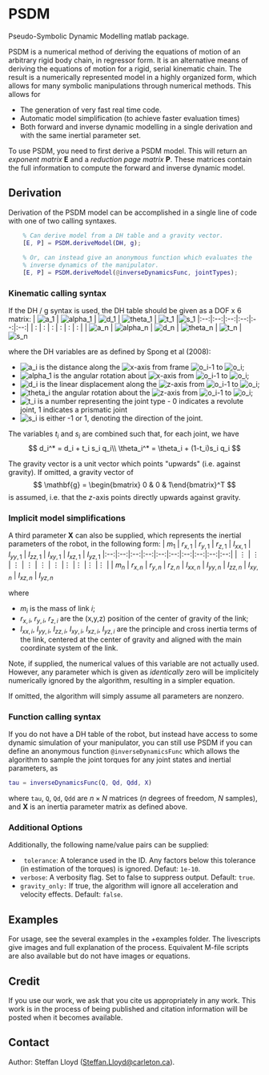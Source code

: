 # PSDM

Pseudo-Symbolic Dynamic Modelling matlab package.

PSDM is a numerical method of deriving the equations of motion of an arbitrary rigid body chain, in regressor form. It is an alternative means of deriving the equations of motion for a rigid, serial kinematic chain. The result is a numerically represented model in a highly organized form, which allows for many symbolic manipulations through numerical methods. This allows for

 - The generation of very fast real time code.
 - Automatic model simplification (to achieve faster evaluation times)
 - Both forward and inverse dynamic modelling in a single derivation and with the same inertial parameter set.

To use PSDM, you need to first derive a PSDM model. This will return an _exponent matrix_ $\mathbf{E}$ and a _reduction page matrix_ $\mathbf{P}$. These matrices contain the full information to compute the forward and inverse dynamic model.

## Derivation

Derivation of the PSDM model can be accomplished in a single line of code with one of two calling syntaxes. 

```matlab
	% Can derive model from a DH table and a gravity vector.
	[E, P] = PSDM.deriveModel(DH, g);
	
	% Or, can instead give an anonymous function which evaluates the 
	% inverse dynamics of the manipulator.
	[E, P] = PSDM.deriveModel(@inverseDynamicsFunc, jointTypes);
```

### Kinematic calling syntax

If the DH / g syntax is used, the DH table should be given as a DOF x 6 matrix:
| ![a_1](https://render.githubusercontent.com/render/math?math=a_1) | ![alpha_1](https://render.githubusercontent.com/render/math?math=\alpha_1) | ![d_1](https://render.githubusercontent.com/render/math?math=d_1) | ![theta_1](https://render.githubusercontent.com/render/math?math=\theta_1) | ![t_1](https://render.githubusercontent.com/render/math?math=t_1) |![s_1](https://render.githubusercontent.com/render/math?math=s_1)
|:--:|:--:|:--:|:--:|:--:|:--:|
| : | : | : | : | : | : |
| ![a_n](https://render.githubusercontent.com/render/math?math=a_n) | ![alpha_n](https://render.githubusercontent.com/render/math?math=\alpha_n) | ![d_n](https://render.githubusercontent.com/render/math?math=d_n) | ![theta_n](https://render.githubusercontent.com/render/math?math=\theta_n) | ![t_n](https://render.githubusercontent.com/render/math?math=t_n) |![s_n](https://render.githubusercontent.com/render/math?math=s_n)

where the DH variables are as defined by Spong et al (2008):

 - ![a_i](https://render.githubusercontent.com/render/math?math=a_i) is the distance along the ![x](https://render.githubusercontent.com/render/math?math=x)-axis from frame ![o_i-1](https://render.githubusercontent.com/render/math?math=o_{i-1}) to ![o_i](https://render.githubusercontent.com/render/math?math=o_i);
 - ![alpha_1](https://render.githubusercontent.com/render/math?math=\alpha_i) is the angular rotation about ![x](https://render.githubusercontent.com/render/math?math=x)-axis from ![o_i-1](https://render.githubusercontent.com/render/math?math=o_{i-1}) to ![o_i](https://render.githubusercontent.com/render/math?math=o_i);
 - ![d_i](https://render.githubusercontent.com/render/math?math=d_i) is the linear displacement along the ![z](https://render.githubusercontent.com/render/math?math=z)-axis from ![o_i-1](https://render.githubusercontent.com/render/math?math=o_{i-1}) to ![o_i](https://render.githubusercontent.com/render/math?math=o_i);
 - ![theta_i](https://render.githubusercontent.com/render/math?math=\theta_i) the angular rotation about the ![z](https://render.githubusercontent.com/render/math?math=z)-axis from ![o_i-1](https://render.githubusercontent.com/render/math?math=o_{i-1}) to ![o_i](https://render.githubusercontent.com/render/math?math=o_i);
 - ![t_i](https://render.githubusercontent.com/render/math?math=t_i) is a number representing the joint type - 0 indicates a revolute joint, 1 indicates a prismatic joint
 - ![s_i](https://render.githubusercontent.com/render/math?math=s_i) is either -1 or 1, denoting the direction of the joint.

The variables $t_i$ and $s_i$ are combined such that, for each joint, we have
$$
d_i^* = d_i + t_i s_i q_i\\
\theta_i^* = \theta_i + (1-t_i)s_i q_i
$$

The gravity vector is a unit vector which points "upwards" (i.e. against gravity). If omitted, a gravity vector of
$$
\mathbf{g} = \begin{bmatrix} 0 & 0 & 1\end{bmatrix}^T
$$
is assumed, i.e. that the $z$-axis points directly upwards against gravity.

### Implicit model simplifications

A third parameter $\mathbf{X}$ can also be supplied, which represents the inertial parameters of the robot, in the following form:
| $m_1$ | $r_{x,1}$ | $r_{y,1}$ | $r_{z,1}$ | $I_{xx,1}$ | $I_{yy,1}$ | $I_{zz,1}$ | $I_{xy,1}$ | $I_{xz,1}$ | $I_{yz,1}$
|:--:|:--:|:--:|:--:|:--:|:--:|:--:|:--:|:--:|:--:|
| $\vdots$ | $\vdots$ | $\vdots$ | $\vdots$ | $\vdots$ | $\vdots$ |$\vdots$ |$\vdots$ |$\vdots$ |$\vdots$ |
| $m_n$ | $r_{x,n}$ | $r_{y,n}$ | $r_{z,n}$ | $I_{xx,n}$ | $I_{yy,n}$ | $I_{zz,n}$ | $I_{xy,n}$ | $I_{xz,n}$ | $I_{yz,n}$

where
 - $m_i$ is the mass of link $i$;
 - $r_{x,i}$, $r_{y,i}$, $r_{z,i}$ are the (x,y,z) position of the center of gravity of the link;
 - $I_{xx,i}$, $I_{yy,i}$, $I_{zz,i}$, $I_{xy,i}$, $I_{xz,i}$, $I_{yz,i}$ are the principle and cross inertia terms of the link, centered at the center of gravity and aligned with the main coordinate system of the link.

Note, if supplied, the numerical values of this variable are not actually used. However, any parameter which is given as _identically_ zero will be implicitely numerically ignored by the algorithm, resulting in a simpler equation.

If omitted, the algorithm will simply assume all parameters are nonzero.

### Function calling syntax
If you do not have a DH table of the robot, but instead have access to some dynamic simulation of your manipulator, you can still use PSDM if you can define an anonymous function `@inverseDynamicsFunc` which allows the algorithm to sample the joint torques for any joint states and inertial parameters, as
```matlab
tau = inverseDynamicsFunc(Q, Qd, Qdd, X)
```
where `tau`, `Q`, `Qd`, `Qdd` are $n \times N$ matrices ($n$ degrees of freedom, $N$ samples), and $\mathbf{X}$ is an inertia parameter matrix as defined above.

### Additional Options

Additionally, the following name/value pairs can be supplied:

 - ` tolerance`: A tolerance used in the ID. Any factors below this tolerance (in estimation of the torques) is ignored. Defaut: `1e-10`.
- `verbose`: A verbosity flag. Set to false to suppress output. Default: `true`.
- `gravity_only:` If true, the algorithm will ignore all acceleration  and velocity effects. Default: `false`.

## Examples
For usage, see the several examples in the +examples folder. The livescripts give images and full explanation of the process. Equivalent M-file scripts are also available but do not have images or equations.

## Credit
If you use our work, we ask that you cite us appropriately in any work. This work is in the process of being published and citation information will be posted when it becomes available.

## Contact
Author: Steffan Lloyd (Steffan.Lloyd@carleton.ca).
